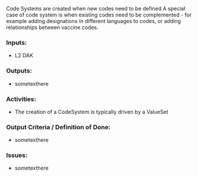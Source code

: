 Code Systems are created when new codes need to be defined
A special case of code system is when existing codes need to be complemented - for example adding designations in different languages to codes, or adding relationships between vaccine codes.

### **Inputs:** 

* L2 DAK

### **Outputs:**

* sometexthere

### **Activities:**

* The creation of a CodeSystem is typically driven by a ValueSet

### **Output Criteria / Definition of Done:**

* sometexthere

### **Issues:**

* sometexthere